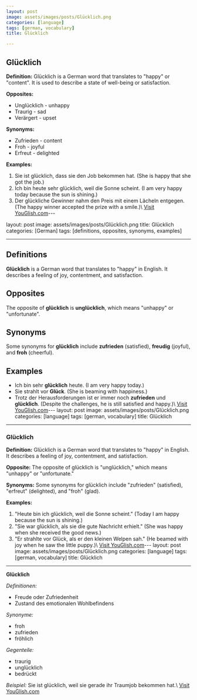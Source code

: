 ```yaml
---
layout: post
image: assets/images/posts/Glücklich.png
categories: [language]
tags: [german, vocabulary]
title: Glücklich

---
```


## Glücklich

**Definition:** Glücklich is a German word that translates to "happy" or "content". It is used to describe a state of well-being or satisfaction.

**Opposites:** 

- Unglücklich - unhappy
- Traurig - sad
- Verärgert - upset

**Synonyms:** 

- Zufrieden - content
- Froh - joyful
- Erfreut - delighted

**Examples:**

1. Sie ist glücklich, dass sie den Job bekommen hat. (She is happy that she got the job.)
2. Ich bin heute sehr glücklich, weil die Sonne scheint. (I am very happy today because the sun is shining.)
3. Der glückliche Gewinner nahm den Preis mit einem Lächeln entgegen. (The happy winner accepted the prize with a smile.)\ <a id="yg-widget-0" class="youglish-widget" data-query="Glücklich" data-lang="german" data-components="8412" data-auto-start="0" data-bkg-color="theme_light" data-title="How%20to%20pronounce%20Glücklich%20in%20German"  rel="nofollow" href="https://youglish.com">Visit YouGlish.com</a><script async src="https://youglish.com/public/emb/widget.js" charset="utf-8"></script>---

layout: post
image: assets/images/posts/Glücklich.png
title: Glücklich
categories: [German]
tags: [definitions, opposites, synonyms, examples]

---

## Definitions

**Glücklich** is a German word that translates to "happy" in English. It describes a feeling of joy, contentment, and satisfaction.

## Opposites

The opposite of **glücklich** is **unglücklich**, which means "unhappy" or "unfortunate".

## Synonyms

Some synonyms for **glücklich** include **zufrieden** (satisfied), **freudig** (joyful), and **froh** (cheerful).

## Examples

- Ich bin sehr **glücklich** heute. (I am very happy today.)
- Sie strahlt vor **Glück**. (She is beaming with happiness.)
- Trotz der Herausforderungen ist er immer noch **zufrieden** und **glücklich**. (Despite the challenges, he is still satisfied and happy.)\ <a id="yg-widget-0" class="youglish-widget" data-query="Glücklich" data-lang="german" data-components="8412" data-auto-start="0" data-bkg-color="theme_light" data-title="How%20to%20pronounce%20Glücklich%20in%20German"  rel="nofollow" href="https://youglish.com">Visit YouGlish.com</a><script async src="https://youglish.com/public/emb/widget.js" charset="utf-8"></script>---
layout: post
image: assets/images/posts/Glücklich.png
categories: [language]
tags: [german, vocabulary]
title: Glücklich
---

### Glücklich

**Definition:** Glücklich is a German word that translates to "happy" in English. It describes a feeling of joy, contentment, and satisfaction.

**Opposite:** The opposite of glücklich is "unglücklich," which means "unhappy" or "unfortunate."

**Synonyms:** Some synonyms for glücklich include "zufrieden" (satisfied), "erfreut" (delighted), and "froh" (glad).

**Examples:**
1. "Heute bin ich glücklich, weil die Sonne scheint." (Today I am happy because the sun is shining.)
2. "Sie war glücklich, als sie die gute Nachricht erhielt." (She was happy when she received the good news.)
3. "Er strahlte vor Glück, als er den kleinen Welpen sah." (He beamed with joy when he saw the little puppy.)\ <a id="yg-widget-0" class="youglish-widget" data-query="Glücklich" data-lang="german" data-components="8412" data-auto-start="0" data-bkg-color="theme_light" data-title="How%20to%20pronounce%20Glücklich%20in%20German"  rel="nofollow" href="https://youglish.com">Visit YouGlish.com</a><script async src="https://youglish.com/public/emb/widget.js" charset="utf-8"></script>---
layout: post
image: assets/images/posts/Glücklich.png
categories: [language]
tags: [german, vocabulary]
title: Glücklich

---

**Glücklich**

*Definitionen:*
- Freude oder Zufriedenheit
- Zustand des emotionalen Wohlbefindens

*Synonyme:*
- froh
- zufrieden
- fröhlich

*Gegenteile:*
- traurig
- unglücklich
- bedrückt

*Beispiel:*
Sie ist glücklich, weil sie gerade ihr Traumjob bekommen hat.\ <a id="yg-widget-0" class="youglish-widget" data-query="Glücklich" data-lang="german" data-components="8412" data-auto-start="0" data-bkg-color="theme_light" data-title="How%20to%20pronounce%20Glücklich%20in%20German"  rel="nofollow" href="https://youglish.com">Visit YouGlish.com</a><script async src="https://youglish.com/public/emb/widget.js" charset="utf-8"></script>